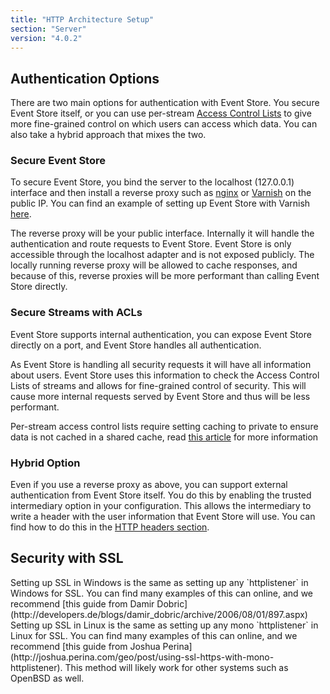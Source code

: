 ```yaml
---
title: "HTTP Architecture Setup"
section: "Server"
version: "4.0.2"
---
```


<!-- TODO: Is the title descriptive? -->

## Authentication Options

There are two main options for authentication with Event Store. You secure Event Store itself, or you can use per-stream [Access Control Lists]({{site.baseurl}}/server/access-control-lists) to give more fine-grained control on which users can access which data. You can also take a hybrid approach that mixes the two.

### Secure Event Store

To secure Event Store, you bind the server to the localhost (127.0.0.1) interface and then install a reverse proxy such as [nginx](http://nginx.org) or [Varnish](https://www.varnish-cache.org) on the public IP. You can find an example of setting up Event Store with Varnish [here]({{site.baseurl}}/server/setting-up-varnish-in-linux).

The reverse proxy will be your public interface. Internally it will handle the authentication and route requests to Event Store. Event Store is only accessible through the localhost adapter and is not exposed publicly. The locally running reverse proxy will be allowed to cache responses, and because of this, reverse proxies will be more performant than calling Event Store directly.

### Secure Streams with ACLs

Event Store supports internal authentication, you can expose Event Store directly on a port, and Event Store handles all authentication.

As Event Store is handling all security requests it will have all information about users. Event Store uses this information to check the Access Control Lists of streams and allows for fine-grained control of security. This will cause more internal requests served by Event Store and thus will be less performant.

<span class="note">Per-stream access control lists require setting caching to private to ensure data is not cached in a shared cache, read [this article](http://www.w3.org/Protocols/rfc2616/rfc2616-sec14.html#sec14.9.1) for more information</span>

### Hybrid Option

Even if you use a reverse proxy as above, you can support external authentication from Event Store itself. You do this by enabling the trusted intermediary option in your configuration. This allows the intermediary to write a header with the user information that Event Store will use. You can find how to do this in the [HTTP headers section]({{site.baseurl}}/http-api/Optional-Http-Headers).

## Security with SSL

<div class="codetabs" markdown="1">
<div data-lang="windows" markdown="1">
Setting up SSL in Windows is the same as setting up any `httplistener` in Windows for SSL. You can find many examples of this can online, and we recommend [this guide from Damir Dobric](http://developers.de/blogs/damir_dobric/archive/2006/08/01/897.aspx)
</div>
<div data-lang="linux" markdown="1">
Setting up SSL in Linux is the same as setting up any mono `httplistener` in Linux for SSL. You can find many examples of this can online, and we recommend [this guide from Joshua Perina](http://joshua.perina.com/geo/post/using-ssl-https-with-mono-httplistener). This method will likely work for other systems such as OpenBSD as well.
</div>
</div>
